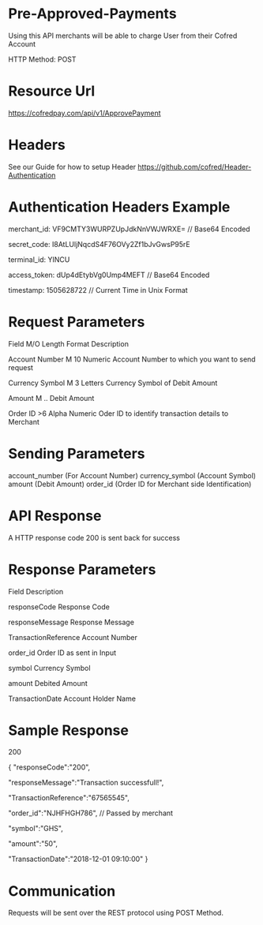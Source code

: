 # Pre-Approved-Payments

Using this API merchants will be able to charge User from their Cofred Account

HTTP Method: POST

# Resource Url

https://cofredpay.com/api/v1/ApprovePayment

# Headers

See our Guide for how to setup Header https://github.com/cofred/Header-Authentication

# Authentication Headers Example

merchant_id: VF9CMTY3WURPZUpJdkNnVWJWRXE=   // Base64 Encoded

secret_code: I8AtLUljNqcdS4F76OVy2Zf1bJvGwsP95rE

terminal_id: YINCU

access_token: dUp4dEtybVg0Ump4MEFT  // Base64 Encoded

timestamp: 1505628722 // Current Time in Unix Format

# Request Parameters

Field	M/O	Length	Format	Description

Account Number M	10 Numeric 	Account Number to which you want to send request

Currency Symbol M 3 Letters Currency Symbol of Debit Amount

Amount M .. Debit Amount

Order ID >6 Alpha Numeric Oder ID to identify transaction details to Merchant

# Sending Parameters

account_number (For Account Number)
currency_symbol (Account Symbol)
amount (Debit Amount)
order_id (Order ID for Merchant side Identification)

# API Response

A HTTP response code 200 is sent back for success

# Response Parameters

Field	Description

responseCode	Response Code

responseMessage Response Message

TransactionReference Account Number

order_id Order ID as sent in Input

symbol Currency Symbol

amount Debited Amount

TransactionDate Account Holder Name

# Sample Response

200

{
  "responseCode":"200",
  
  "responseMessage":"Transaction successfull!",
  
  "TransactionReference":"67565545",
  
  "order_id":"NJHFHGH786", // Passed by merchant
  
  "symbol":"GHS",
  
  "amount":"50",
  
  "TransactionDate":"2018-12-01 09:10:00"
}

# Communication

Requests will be sent over the REST protocol using POST Method. 

